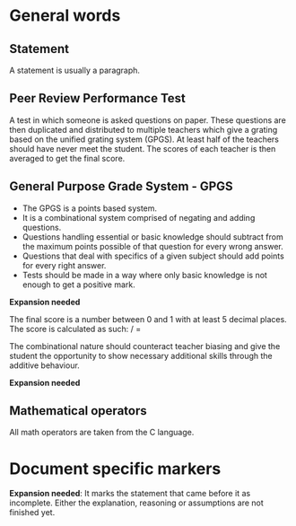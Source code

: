 # General words
## Statement
A statement is usually a paragraph.

## Peer Review Performance Test
A test in which someone is asked questions on paper. These questions are then duplicated and distributed to multiple teachers which give a grating based on
the unified grating system (GPGS). At least half of the teachers should have never meet the student. The scores of each teacher is then averaged to get the final score.

## General Purpose Grade System - GPGS
* The GPGS is a points based system.
* It is a combinational system comprised of negating and adding questions.
* Questions handling essential or basic knowledge should subtract from the maximum points possible of that question for every wrong answer.
* Questions that deal with specifics of a given subject should add points for every right answer.
* Tests should be made in a way where only basic knowledge is not enough to get a positive mark.

__Expansion needed__

The final score is a number between 0 and 1 with at least 5 decimal places.
The score is calculated as such: <points gained> / <maximum points> = <score>

The combinational nature should counteract teacher biasing and give the student the opportunity to show
necessary additional skills through the additive behaviour.

__Expansion needed__

## Mathematical operators
All math operators are taken from the C language.


# Document specific markers
__Expansion needed__:
It marks the statement that came before it as incomplete. Either the explanation, reasoning or assumptions are not finished yet.
